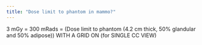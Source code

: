 ```yaml
---
title: "Dose limit to phantom in mammo?"
---
```

3 mGy = 300 mRads = (Dose limit to phantom (4.2 cm thick, 50% glandular and 50% adipose)) WITH A GRID ON (for SINGLE CC VIEW)

